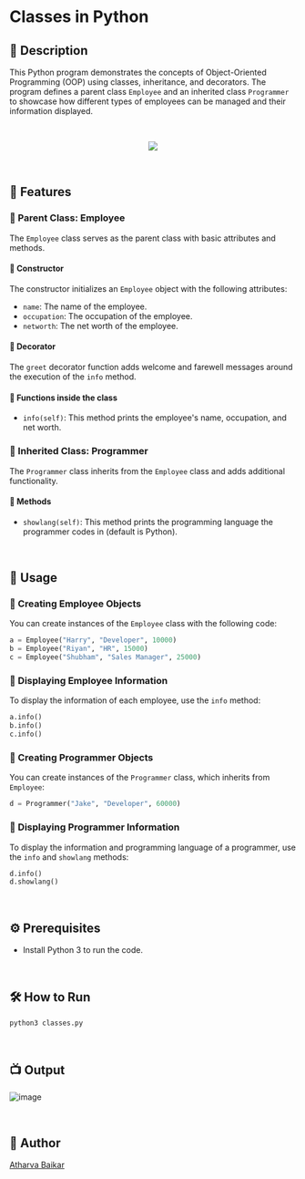 
# Classes in Python

## 🌟 Description
This Python program demonstrates the concepts of Object-Oriented Programming (OOP) using classes, inheritance, and decorators. The program defines a parent class `Employee` and an inherited class `Programmer` to showcase how different types of employees can be managed and their information displayed.

<br>

<p align="center">
  <img src= "https://github.com/user-attachments/assets/24b5246d-6cce-4800-a6e9-89670824f305">
</p>

<br>

## 🔰 Features

### 💠 Parent Class: Employee

The `Employee` class serves as the parent class with basic attributes and methods.

#### 🔹 Constructor

The constructor initializes an `Employee` object with the following attributes:
- `name`: The name of the employee.
- `occupation`: The occupation of the employee.
- `networth`: The net worth of the employee.

#### 🔹 Decorator

The `greet` decorator function adds welcome and farewell messages around the execution of the `info` method.

#### 🔹 Functions inside the class

- `info(self)`: This method prints the employee's name, occupation, and net worth.

### 💠 Inherited Class: Programmer

The `Programmer` class inherits from the `Employee` class and adds additional functionality.

#### 🔹 Methods

- `showlang(self)`: This method prints the programming language the programmer codes in (default is Python).

<br>

## 🔰 Usage

### 💠 Creating Employee Objects

You can create instances of the `Employee` class with the following code:

```python
a = Employee("Harry", "Developer", 10000)
b = Employee("Riyan", "HR", 15000)
c = Employee("Shubham", "Sales Manager", 25000)
```

### 💠 Displaying Employee Information

To display the information of each employee, use the `info` method:

```python
a.info()
b.info()
c.info()
```

### 💠 Creating Programmer Objects

You can create instances of the `Programmer` class, which inherits from `Employee`:

```python
d = Programmer("Jake", "Developer", 60000)
```

### 💠 Displaying Programmer Information
To display the information and programming language of a programmer, use the `info` and `showlang` methods:

```python
d.info() 
d.showlang()
```

<br>

## ⚙️ Prerequisites

- Install Python 3 to run the code.

<br>

## 🛠️ How to Run

```sh
python3 classes.py
```

<br>


## 📺 Output

![image](https://github.com/user-attachments/assets/416bb679-f053-4bdb-a586-58741cc7d84e)

<br>

## 🤖 Author
[Atharva Baikar](https://github.com/DarkGuardian641)
